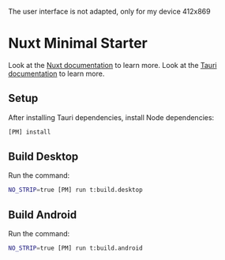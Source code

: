 The user interface is not adapted, only for my device 412x869

# Nuxt Minimal Starter

Look at the [Nuxt documentation](https://nuxt.com/docs/getting-started/introduction) to learn more.
Look at the [Tauri documentation](https://v2.tauri.app/start/) to learn more.

## Setup

After installing Tauri dependencies, install Node dependencies:

```bash
[PM] install
```

## Build Desktop

Run the command:

```bash
NO_STRIP=true [PM] run t:build.desktop
```

## Build Android

Run the command:

```bash
NO_STRIP=true [PM] run t:build.android
```
